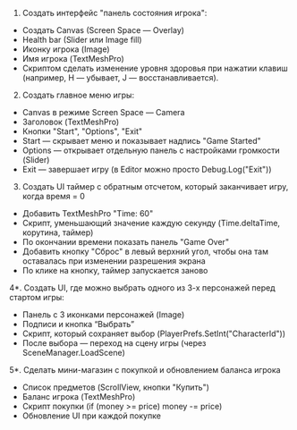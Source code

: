 1. Создать интерфейс "панель состояния игрока":

- Создать Canvas (Screen Space — Overlay)
- Health bar (Slider или Image fill)
- Иконку игрока (Image)
- Имя игрока (TextMeshPro)
- Скриптом сделать изменение уровня здоровья при нажатии клавиш (например, H — убывает, J — восстанавливается).

2. Создать главное меню игры:

- Canvas в режиме Screen Space — Camera
- Заголовок (TextMeshPro)
- Кнопки "Start", "Options", "Exit"
- Start — скрывает меню и показывает надпись "Game Started"
- Options — открывает отдельную панель с настройками громкости (Slider)
- Exit — завершает игру (в Editor можно просто Debug.Log("Exit"))

3. Создать UI таймер с обратным отсчетом, который заканчивает игру, когда время = 0

- Добавить TextMeshPro "Time: 60"
- Скрипт, уменьшающий значение каждую секунду (Time.deltaTime, корутина, таймер)
- По окончании времени показать панель "Game Over"
- Добавить кнопку "Сброс" в левый верхний угол, чтобы она там оставалась при изменении разрешения экрана
- По клике на кнопку, таймер запускается заново

4*. Создать UI, где можно выбрать одного из 3-х персонажей перед стартом игры:

- Панель с 3 иконками персонажей (Image)
- Подписи и кнопка “Выбрать”
- Скрипт, который сохраняет выбор (PlayerPrefs.SetInt("CharacterId"))
- После выбора — переход на сцену игры (через SceneManager.LoadScene)

5*. Сделать мини-магазин с покупкой и обновлением баланса игрока

- Список предметов (ScrollView, кнопки "Купить")
- Баланс игрока (TextMeshPro)
- Скрипт покупки (if (money >= price) money -= price)
- Обновление UI при каждой покупке